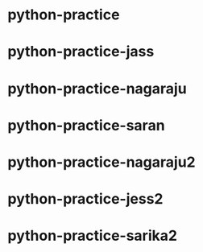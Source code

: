 # python-practice
# python-practice-jass
# python-practice-nagaraju
# python-practice-saran
# python-practice-nagaraju2
# python-practice-jess2
# python-practice-sarika2